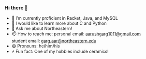 ### Hi there 👋

- 🌱 I’m currently proficient in Racket, Java, and MySQL
- 👯 I would like to learn more about C and Python
- 💬 Ask me about Northeastern!
- 📫 How to reach me: personal email: aarushgarg1011@gmail.com
                       student email: garg.aar@northeastern.edu
- 😄 Pronouns: he/him/his
- ⚡ Fun fact: One of my hobbies include ceramics!
